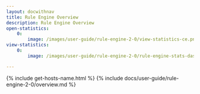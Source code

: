 ```yaml
---
layout: docwithnav
title: Rule Engine Overview
description: Rule Engine Overview
open-statistics:
    0:
        image: /images/user-guide/rule-engine-2-0/view-statistics-ce.png
view-statistics:
    0:
        image: /images/user-guide/rule-engine-2-0/rule-engine-stats-dashboard.png

---
```


{% include get-hosts-name.html %}
{% include docs/user-guide/rule-engine-2-0/overview.md %}
